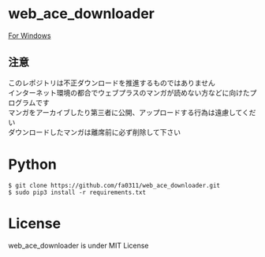 # web_ace_downloader

[For Windows](https://github.com/fa0311/web-ace-downloader-for-windows)

## 注意

このレポジトリは不正ダウンロードを推進するものではありません<br>
インターネット環境の都合でウェブプラスのマンガが読めない方などに向けたプログラムです<br>
マンガをアーカイブしたり第三者に公開、アップロードする行為は遠慮してくだい<br>
ダウンロードしたマンガは離席前に必ず削除して下さい<br>

# Python

```console
$ git clone https://github.com/fa0311/web_ace_downloader.git
$ sudo pip3 install -r requirements.txt
```

# License

web_ace_downloader is under MIT License
